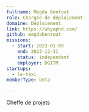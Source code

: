 ```yaml
---
fullname: Megda Bentout
role: Chargée de déploiement
domaine: Déploiement
link: https://whyaphd.com/
github: megdabentout
missions:
  - start: 2023-01-09
    end: 2023-12-31
    status: independent
    employer: DGITM
startups:
  - le-taxi
memberType: beta

---
```



Cheffe de projets
